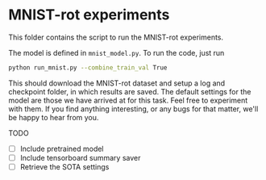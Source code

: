 # MNIST-rot experiments
This folder contains the script to run the MNIST-rot experiments. 

The model is defined in `mnist_model.py`. To run the code, just run 
```bash
python run_mnist.py --combine_train_val True
```
This should download the MNIST-rot dataset and setup a log and checkpoint folder, in which results are saved. The default settings for the model are those we have arrived at for this task. Feel free to experiment with them. If you find anything interesting, or any bugs for that matter, we'll be happy to hear from you.

TODO
- [ ] Include pretrained model
- [ ] Include tensorboard summary saver
- [ ] Retrieve the SOTA settings
